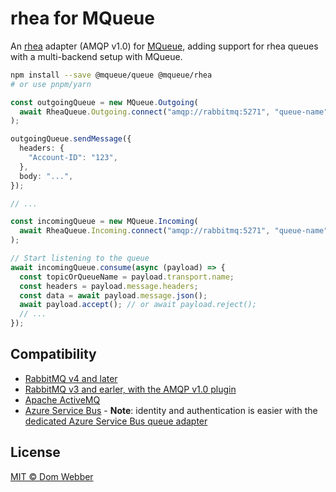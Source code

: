 # rhea for MQueue

An [rhea](https://github.com/amqp/rhea) adapter (AMQP v1.0) for
[MQueue](https://github.com/domwebber/mqueue/blob/main/packages/queue/README.md),
adding support for rhea queues with a multi-backend setup with MQueue.

```bash
npm install --save @mqueue/queue @mqueue/rhea
# or use pnpm/yarn
```

```ts
const outgoingQueue = new MQueue.Outgoing(
  await RheaQueue.Outgoing.connect("amqp://rabbitmq:5271", "queue-name"),
);

outgoingQueue.sendMessage({
  headers: {
    "Account-ID": "123",
  },
  body: "...",
});

// ...

const incomingQueue = new MQueue.Incoming(
  await RheaQueue.Incoming.connect("amqp://rabbitmq:5271", "queue-name"),
);

// Start listening to the queue
await incomingQueue.consume(async (payload) => {
  const topicOrQueueName = payload.transport.name;
  const headers = payload.message.headers;
  const data = await payload.message.json();
  await payload.accept(); // or await payload.reject();
  // ...
});
```

## Compatibility

- [RabbitMQ v4 and later](https://rabbitmq.com)
- [RabbitMQ v3 and earler, with the AMQP v1.0 plugin](https://rabbitmq.com)
- [Apache ActiveMQ](https://activemq.apache.org)
- [Azure Service Bus](https://azure.microsoft.com/products/service-bus) -
  **Note**: identity and authentication is easier with the
  [dedicated Azure Service Bus queue adapter](https://github.com/domwebber/mqueue/blob/main/packages/azure-service-bus/README.md)

## License

[MIT © Dom Webber](./LICENSE)
